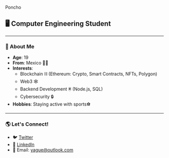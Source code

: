 Poncho

## 🖥️ Computer Engineering Student 

---

### 🌱 About Me
- **Age**: 19
- **From**: Mexico 🌮🌵
- **Interests**: 
  - Blockchain ⛓️ (Ethereum: Crypto, Smart Contracts, NFTs, Polygon)
  - Web3 🕸️
  - Backend Development 🖲️ (Node.js, SQL)
  - Cybersecurity 🔒
- **Hobbies**: Staying active with sports⚽ 

---

### 🌎 Let's Connect!
- 🐦 [Twitter](https://twitter.com/0xp0nch000)
- 💼 [LinkedIn](https://www.linkedin.com/in/yagueee)
- 📧 Email: yague@outlook.com
